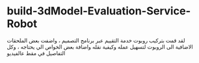 # build-3dModel-Evaluation-Service-Robot
لقد قمت بتركيب روبوت خدمة التقييم عبر برنامج التصميم ، واضفت بعض الملحقات الاضافية الى الروبوت لتسهيل عمله وكيفية نقله واضافة بعض الخواص الي يحتاجه ، وكل التفاصيل في مقط عالفيديو 

